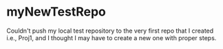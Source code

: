 # myNewTestRepo
Couldn't push my local test repository to the very first repo that I created i.e., Proj1,
and I thought I may have to create a new one with proper steps. 
